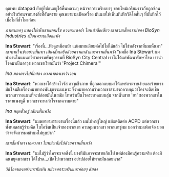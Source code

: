 คุณพบ datapad ยับยู่ยี่ซ่อนอยู่ใต้พื้นหลวมๆ หน้าจอกระพริบเบาๆ ขอบไหม้เกรียมราวกับถูกซ่อนอย่างรีบร้อนจากบางสิ่งที่อันตราย คุณพยายามเปิดเครื่อง มันเผยให้เห็นบันทึกวิดีโอสั่นๆ ที่บันทึกไว้เมื่อไม่กี่ชั่วโมงก่อน

_ภาพเบลอๆ แสดงให้เห็นชายผอมโซ ดวงตาแดงก่ำ ใบหน้าซีดเซียว เขาสวมเสื้อกาวน์ของ BioSyn Industries เปื้อนคราบเลือดแห้ง_

**Ina Stewart**: "เรื่องนี้...ฟังดูเหมือนบ้า แต่ผมทนเงียบต่อไปไม่ได้แล้ว ไม่ใช่หลังจากที่ผมเห็นมา" _เขาหายใจเข้าอย่างสั่นเทา เสียงสั่นเครือด้วยความกลัวและความสิ้นหวัง_ "ผมชื่อ Ina Stewart ผมทำงานในแผนกวิศวกรรมพันธุกรรมที่ BioSyn City Central เราไม่ได้แค่พัฒนารักษาโรค เรานำโรคมาเป็นอาวุธ พวกเขาเรียกมันว่า 'Project Chimera'"

_Ina มองตรงไปที่กล้อง ดวงตาของเขาวิงวอน_

**Ina Stewart**: "พวกเขาได้สร้างไวรัส อาวุธชีวภาพ ที่ถูกออกแบบมาให้แพร่กระจายง่ายและร้ายแรง มันโจมตีเครื่องหมายทางพันธุกรรมเฉพาะ ซึ่งหมายความว่าพวกเขาสามารถควบคุมว่าใครจะติดเชื้อ พวกเขาวางแผนที่จะปล่อยมันในสลัม โทษว่าเป็นโรคระบาดแบบสุ่ม จากนั้นขาย 'ยา' ของพวกเขาในราคาแพงหูฉี่ พวกเขาจะหากำไรจากความตาย"

_Ina หยุดชั่วครู่ เสียงสั่นเครือ_

**Ina Stewart**: "ผมพยายามรายงานเรื่องนี้แล้ว ผมไปหาผู้ใหญ่ แม้แต่ติดต่อ ACPD แต่พวกเขาทั้งหมดสมรู้ร่วมคิด ไบโอซินเป็นเจ้าของพวกเขา ควบคุมพวกเขา พวกเขาขู่ผม บอกว่าผมเพ้อเจ้อ บอกว่าจะจัดการผมถ้าผมไม่หุบปาก"

_เขาเช็ดน้ำตาจากดวงตา ใบหน้าเต็มไปด้วยความสิ้นหวัง_

**Ina Stewart**: "ผมไม่รู้ว่าใครจะเจอสิ่งนี้ บางทีมันอาจจะสายเกินไป แต่ต้องมีคนรู้ความจริง ต้องมีคนหยุดพวกเขา ได้โปรด...เปิดโปงพวกเขา อย่าปล่อยให้พวกมันลอยนวล"

_วิดีโอจบลงอย่างกะทันหัน หน้าจอกระพริบและค่อยๆ ดับลง_
